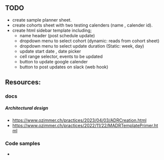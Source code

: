 ## TODO
- create sample planner sheet.
- create cohorts sheet with two testing calenders (name , calender id).
- create html sidebar template including;
    - name header (post schedule update)
    - dropdown menu to select cohort (dynamic: reads from cohort sheet)
    - dropdown menu to select update duration (Static: week, day)
    - update start date , date picker
    - cell range selector, events to be updated
    - button to update google calender
    - button to post updates on slack (web hook)
## Resources:
### docs
##### Architectural design
- https://www.ozimmer.ch/practices/2023/04/03/ADRCreation.html
- https://www.ozimmer.ch/practices/2022/11/22/MADRTemplatePrimer.html

### Code samples 
- 
